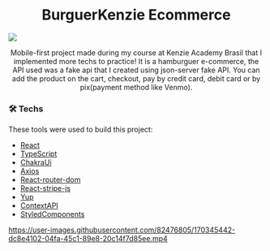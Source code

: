 <h1 align="center" >BurguerKenzie Ecommerce</h1>
<img align="center" src="https://user-images.githubusercontent.com/82476805/170350632-17bc8bce-c096-4c83-af03-e13e0dbe8f76.png">


<p align="center">Mobile-first project made during my course at Kenzie Academy Brasil that I implemented more techs to practice! It is a hamburguer e-commerce, the API used was a fake api that I created using json-server fake API. You can add the product on the cart, checkout, pay by credit card, debit card or by pix(payment method like Venmo). </p>


### 🛠 Techs

These tools were used to build this project:

- [React](https://pt-br.reactjs.org/)
- [TypeScript](https://www.typescriptlang.org/)
- [ChakraUi](https://chakra-ui.com/)
- [Axios](https://axios-http.com/docs/intro)
- [React-router-dom](https://v5.reactrouter.com/web/guides/quick-start)
- [React-stripe-js](https://stripe.com/docs/stripe-js/react)
- [Yup](https://github.com/jquense/yup)
- [ContextAPI](https://pt-br.reactjs.org/docs/context.html)
- [StyledComponents](https://styled-components.com/docs)

https://user-images.githubusercontent.com/82476805/170345442-dc8e4102-04fa-45c1-89e8-20c14f7d85ee.mp4

